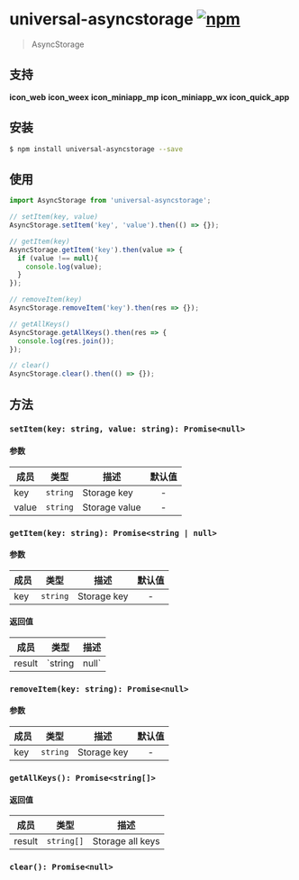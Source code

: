 # universal-asyncstorage [![npm](https://img.shields.io/npm/v/universal-asyncstorage.svg)](https://www.npmjs.com/package/universal-asyncstorage)

> AsyncStorage

## 支持
__icon_web__ __icon_weex__ __icon_miniapp_mp__ __icon_miniapp_wx__ __icon_quick_app__

## 安装

```bash
$ npm install universal-asyncstorage --save
```

## 使用

```js
import AsyncStorage from 'universal-asyncstorage';

// setItem(key, value)
AsyncStorage.setItem('key', 'value').then(() => {});

// getItem(key)
AsyncStorage.getItem('key').then(value => {
  if (value !== null){
    console.log(value);
  }
});

// removeItem(key)
AsyncStorage.removeItem('key').then(res => {});

// getAllKeys()
AsyncStorage.getAllKeys().then(res => {
  console.log(res.join());
});

// clear()
AsyncStorage.clear().then(() => {});
```

## 方法

### `setItem(key: string, value: string): Promise<null>`

#### 参数
| 成员  | 类型     | 描述          | 默认值 |
| ----- | -------- | ------------- | :----: |
| key   | `string` | Storage key   |   -    |
| value | `string` | Storage value |   -    |

### `getItem(key: string): Promise<string | null>`

#### 参数
| 成员 | 类型     | 描述        | 默认值 |
| ---- | -------- | ----------- | :----: |
| key  | `string` | Storage key |   -    |

#### 返回值
| 成员   | 类型            | 描述          |
| ------ | --------------- | ------------- |
| result | `string | null` | Storage value |

### `removeItem(key: string): Promise<null>`

#### 参数
| 成员 | 类型     | 描述        | 默认值 |
| ---- | -------- | ----------- | :----: |
| key  | `string` | Storage key |   -    |

### `getAllKeys(): Promise<string[]>`

#### 返回值
| 成员   | 类型       | 描述             |
| ------ | ---------- | ---------------- |
| result | `string[]` | Storage all keys |

### `clear(): Promise<null>`
